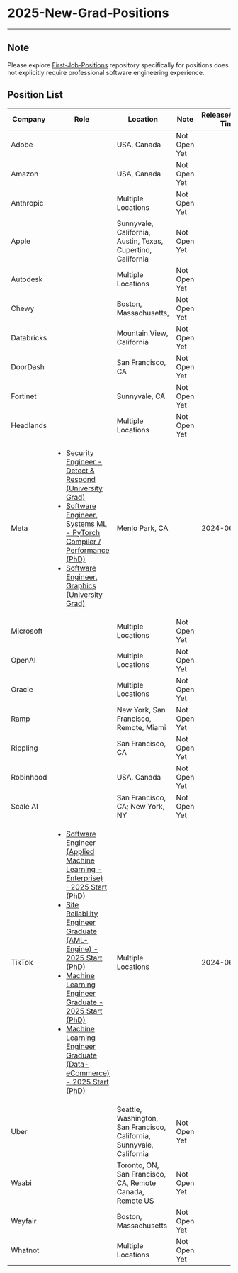 # 2025-New-Grad-Positions


--- 

## Note

Please explore [First-Job-Positions](https://github.com/Education-Victory/First-Job-Positions) repository specifically for positions does not explicitly require professional software engineering experience.


## Position List


| Company      | Role          | Location    |  Note                         | Release/Update Time   |
|--------------|---------------|-------------|-------------------------------|----------------|
| Adobe       |  | USA, Canada   |   Not Open Yet  |      |
| Amazon       |  | USA, Canada   |   Not Open Yet  |      |
| Anthropic       |  |  Multiple Locations   |  Not Open Yet   |      |
| Apple       |  | Sunnyvale, California, Austin, Texas, Cupertino, California   |   Not Open Yet  |      |
| Autodesk     |  | Multiple Locations |  Not Open Yet |      |
| Chewy     |  | Boston, Massachusetts,   |  Not Open Yet  |      |
| Databricks     |  | Mountain View, California |  Not Open Yet  |      |
| DoorDash     |  | San Francisco, CA   |  Not Open Yet |     |
| Fortinet     |  | Sunnyvale, CA   |  Not Open Yet  |     |
| Headlands     |  | Multiple Locations   |  Not Open Yet  |      |
| Meta       | <ul><li>[Security Engineer - Detect & Respond (University Grad)](https://www.metacareers.com/v2/jobs/2881237932018847/)</li><li>[Software Engineer, Systems ML - PyTorch Compiler / Performance (PhD)](https://www.metacareers.com/v2/jobs/2002504426814350/)</li><li>[Software Engineer, Graphics (University Grad)](https://www.metacareers.com/jobs/901817458417014/)</li></ul> | Menlo Park, CA |    | 2024-06-21     |
| Microsoft   |  | Multiple Locations   |  Not Open Yet   |      |
| OpenAI      | | Multiple Locations |  Not Open Yet   |      |
| Oracle      |  | Multiple Locations |  Not Open Yet   |     |
| Ramp        |    | New York, San Francisco, Remote, Miami  |   Not Open Yet  |     |
| Rippling    |    |San Francisco, CA   |  Not Open Yet   |     |
| Robinhood   |    |USA, Canada   |   Not Open Yet  |      |
| Scale AI    |   | San Francisco, CA; New York, NY |  Not Open Yet |      |
| TikTok     | <ul><li>[Software Engineer (Applied Machine Learning - Enterprise) -2025 Start (PhD)](https://jobs.bytedance.com/en/position/7376809999254161714/detail?spread=BSPP2KS)</li><li>[Site Reliability Engineer Graduate (AML- Engine) - 2025 Start (PhD)](https://jobs.bytedance.com/en/position/7376405969578461449/detail?spread=BSPP2KS)</li><li>[Machine Learning Engineer Graduate - 2025 Start (PhD)](https://careers.tiktok.com/position/7377874164580010267/detail)</li><li>[Machine Learning Engineer Graduate (Data-eCommerce) - 2025 Start (PhD)](https://careers.tiktok.com/position/7375226131165792521/detail)</li></ul> | Multiple Locations | | 2024-06-16 |
| Uber        |     | Seattle, Washington, San Francisco, California, Sunnyvale, California |  Not Open Yet  |     |
| Waabi       |    | Toronto, ON, San Francisco, CA, Remote Canada, Remote US |  Not Open Yet |      |
| Wayfair     |    | Boston, Massachusetts |  Not Open Yet |      |
| Whatnot     |    |  Multiple Locations | Not Open Yet |      |

